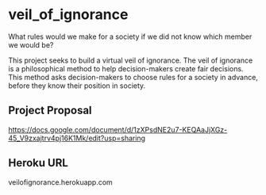 # veil_of_ignorance

What rules would we make for a society if we did not know which member we would be?

This project seeks to build a virtual veil of ignorance. The veil of ignorance is a philosophical method to help decision-makers create fair decisions. This method asks decision-makers to choose rules for a society in advance, before they know their position in society.

## Project Proposal 
https://docs.google.com/document/d/1zXPsdNE2u7-KEQAaJjXGz-45_V9zxajtrv4pj16K1Mk/edit?usp=sharing

## Heroku URL
veilofignorance.herokuapp.com